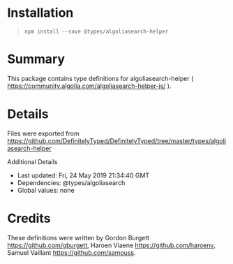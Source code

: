 # Installation
> `npm install --save @types/algoliasearch-helper`

# Summary
This package contains type definitions for algoliasearch-helper ( https://community.algolia.com/algoliasearch-helper-js/ ).

# Details
Files were exported from https://github.com/DefinitelyTyped/DefinitelyTyped/tree/master/types/algoliasearch-helper

Additional Details
 * Last updated: Fri, 24 May 2019 21:34:40 GMT
 * Dependencies: @types/algoliasearch
 * Global values: none

# Credits
These definitions were written by Gordon Burgett <https://github.com/gburgett>, Haroen Viaene <https://github.com/haroenv>, Samuel Vaillant <https://github.com/samouss>.
